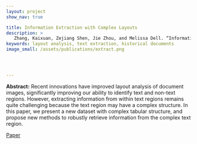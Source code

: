 ```yaml
---
layout: project
show_nav: true

title: Information Extraction with Complex Layouts
description: >
   Zhang, Kaixuan, Zejiang Shen, Jie Zhou, and Melissa Dell. “Information Extraction from Text Regions with Complex Tabular Structure.” *Conference on Neural Information Processing Systems Document Intelligence Workshop* (2019). [Paper](https://scholar.harvard.edu/files/dell/files/information_extraction_from_text_regions_with_complex_tabular_structure.pdf)
keywords: layout analysis, text extraction, historical documents
image_small: /assets/publications/extract.png




---
```




**Abstract:** Recent innovations have improved layout analysis of document images, significantly improving our ability to identify text and non-text regions. However, extracting information from within text regions remains quite challenging because the text region may have a complex structure. In this paper, we present a new dataset with complex tabular structure, and propose new methods to robustly retrieve information from the complex text region.

[Paper](https://scholar.harvard.edu/files/dell/files/information_extraction_from_text_regions_with_complex_tabular_structure.pdf)